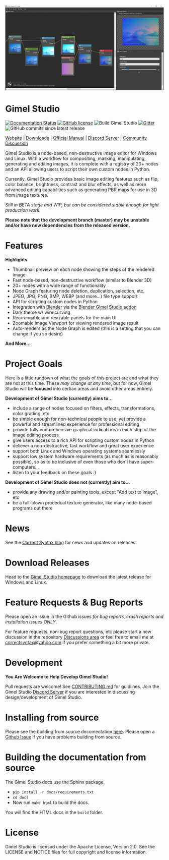 !["Gimel Studio"](/screenshots/gimel-studio-ui-03.jpg?raw=true "Gimel Studio")

Gimel Studio
============

[![Documentation Status](https://readthedocs.org/projects/gimel-studio/badge/?version=latest)](https://gimel-studio.readthedocs.io/en/latest/?badge=latest)
[![GitHub license](https://img.shields.io/github/license/Correct-Syntax/Gimel-Studio?color=light-green)](https://github.com/Correct-Syntax/Gimel-Studio/blob/master/LICENSE)
![Build Gimel Studio](https://github.com/Correct-Syntax/Gimel-Studio/workflows/Build%20Gimel%20Studio/badge.svg)
[![Gitter](https://badges.gitter.im/Gimel-Studio/community.svg)](https://gitter.im/Gimel-Studio/community?utm_source=badge&utm_medium=badge)
![GitHub commits since latest release](https://img.shields.io/github/commits-since/Correct-Syntax/Gimel-Studio/latest?style=flat)


[Website](https://correctsyntax.com/projects/gimel-studio/) | [Downloads](https://correctsyntax.com/projects/gimel-studio/#download) | [Official Manual](https://gimel-studio.readthedocs.io/en/latest/) | [Discord Server](https://discord.gg/RqwbDrVDpK) | [Community Discussion](https://github.com/Correct-Syntax/Gimel-Studio/discussions)


Gimel Studio is a node-based, non-destructive image editor for Windows and Linux. With a workflow for compositing, masking, manipulating, generating and editing images, it is complete with a registry of 20+ nodes and an API allowing users to script their own custom nodes in Python.

Currently, Gimel Studio provides basic image editing features such as flip, color balance, brightness, contrast and blur effects, as well as more advanced editing capabilities such as generating PBR maps for use in 3D from image textures.

*Still in BETA stage and WIP, but can be considered stable enough for light production work.*

**Please note that the development branch (master) may be unstable and/or have new dependencies from the released version.**


# Features

**Highlights**

  * Thumbnail preview on each node showing the steps of the rendered image
  * Fast node-based, non-destructive workflow (similar to Blender 3D)
  * 20+ nodes with a wide range of functionality
  * Node Graph featuring node deletion, duplication, selection, etc.
  * JPEG, JPG, PNG, BMP, WEBP (and more...) file type support
  * API for scripting custom nodes in Python
  * Integration with [Blender](https://blender.org) via the [Blender Gimel Studio addon](https://github.com/Correct-Syntax/Blender-Gimel-Studio-Addon)
  * Dark theme w/ wire curving
  * Rearrangable and resizable panels for the main UI
  * Zoomable Image Viewport for viewing rendered image result
  * Auto-renders as the Node Graph is edited (this is a setting that you can change if you so desire)

**And More...**


# Project Goals

Here is a little rundown of what the goals of this project are and what they are not at this time. These *may change at any time*, but for now, Gimel Studio will be **focused** into certian areas and avoid other areas entirely.

**Development of Gimel Studio (currently) aims to...**

* include a range of nodes focused on filters, effects, transformations, color grading, etc
* be simple enough for non-technical people to use, yet provide a powerful and streamlined experience for professional editing
* provide fully comprehensive graphical indications in each step of the image editing process
* give users access to a rich API for scripting custom nodes in Python
* deliever a non-destructive, fast workflow and great user experience
* support both Linux and Windows operating systems seamlessly
* support low system hardware requirements (as much as is reasonably possible), so as to be inclusive of even those who don't have super-computers...
* listen to your feedback on these goals :)

**Development of Gimel Studio does not (currently) aim to...**

* provide any drawing and/or painting tools, except "Add text to image", etc
* be a full-blown procedual texture generator, like many node-based programs out there


# News

See the <a href="https://correctsyntax.com/blog/">Correct Syntax blog</a> for news and updates on releases.


# Download Releases

Head to the <a href="https://correctsyntax.com/projects/gimel-studio/">Gimel Studio homepage</a> to download the latest release for Windows and Linux.


# Feature Requests & Bug Reports

Please open an issue in the Github issues *for bug reports, crash reports and installation issues ONLY*.

For feature requests, non-bug report questions, etc please start a new discussion in the repository [Discussions area](https://github.com/Correct-Syntax/Gimel-Studio/discussions) or feel free to email me at <correctsyntax@yahoo.com> if you prefer something a bit more private.


# Development

**You Are Welcome to Help Develop Gimel Studio!**

Pull requests are welcome! See [CONTRIBUTING.md](CONTRIBUTING.md) for guidlines. Join the Gimel Studio [Discord Server](https://discord.gg/RqwbDrVDpK) if you are interested in discussing design/development of Gimel Studio.


# Installing from source

Please see the building from source documentation <a href="https://gimel-studio.readthedocs.io/en/latest/install.html#building-from-source">here</a>. Please open a [Github Issue](https://github.com/Correct-Syntax/Gimel-Studio/issues/new/choose) if you have problems building from source.


# Building the documentation from source

The Gimel Studio docs use the Sphinx package.

  * ``pip install -r docs/requirements.txt``
  * ``cd docs``
  * Now run ``make html`` to build the docs.

You will find the HTML docs in the ``build`` folder.


# License

Gimel Studio is licensed under the Apache License, Version 2.0. See the LICENSE and NOTICE files for full copyright and license information.
